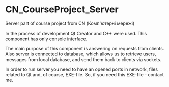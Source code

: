 # CN_CourseProject_Server
Server part of course project from CN (Комп'ютерні мережі)

In the process of development Qt Creator and C++ were used. This component has only console interface.

The main purpose of this component is answering on requests from clients. Also server is connected to database, which allows us to retrieve users, messages from local database, and send them back to clients via sockets.

In order to run server you need to have an opened ports in network, files related to Qt and, of course, EXE-file. So, if you need this EXE-file - contact me.
